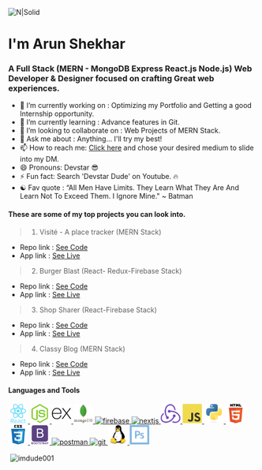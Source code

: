 ![N|Solid](https://i.ibb.co/zHHTPmJ/linkedin-banner-2.jpg)

# I'm Arun Shekhar

### A Full Stack (MERN - MongoDB Express React.js Node.js) Web Developer & Designer focused on crafting Great web experiences.

- 🔭 I’m currently working on : Optimizing my Portfolio and Getting a good Internship opportunity.
- 🔱 I’m currently learning : Advance features in Git.
- 👯 I’m looking to collaborate on : Web Projects of MERN Stack.
- 💬 Ask me about : Anything... I'll try my best!
- 📫 How to reach me: <a  href="https://devstardude.web.app/" target="_blank">Click here</a> and chose your desired medium to slide into my DM.
- 😄 Pronouns: Devstar 😎
- ⚡ Fun fact: Search 'Devstar Dude' on Youtube. 🔥
- ☯ Fav quote : “All Men Have Limits. They Learn What They Are And Learn Not To Exceed Them. I Ignore Mine." ~ Batman

#### These are some of my top projects you can look into.

> 1. Visité - A place tracker (MERN Stack)

- Repo link : <a href="https://github.com/imdude001/Visite-place-tracker" >See Code</a>
- App link : <a href="https://visite-place-tracker.web.app/">See Live</a>

> 2.  Burger Blast (React- Redux-Firebase Stack)

- Repo link : <a href="https://github.com/imdude001/Burger-Blast" >See Code</a>
- App link : <a href="https://burger-blast.web.app/">See Live</a>

> 3.  Shop Sharer (React-Firebase Stack)

- Repo link : <a href="https://github.com/imdude001/Shop-Sharer">See Code</a>
- App link : <a href="https://shopsharer009.web.app/" >See Live</a>

> 4.  Classy Blog (MERN Stack)

- Repo link : <a href="https://github.com/imdude001/Classy-Blog-MERN">See Code</a>
- App link : <a href="https://classyblog-react.web.app/">See Live</a>

#### Languages and Tools

<p align="left"> <a href="https://reactjs.org/" target="_blank"> <img  src="https://raw.githubusercontent.com/devicons/devicon/master/icons/react/react-original-wordmark.svg" alt="react" width="40" height="40"/>
 <a href="https://nodejs.org" target="_blank"> <img  src="https://raw.githubusercontent.com/devicons/devicon/master/icons/nodejs/nodejs-original.svg" alt="nodejs" width="40" height="40"/> </a>
  <a href="https://expressjs.com" target="_blank"> <img  src="https://raw.githubusercontent.com/devicons/devicon/master/icons/express/express-original.svg" alt="express" width="40" height="40"/> </a>
  <a href="https://www.mongodb.com/" target="_blank"> <img  src="https://raw.githubusercontent.com/devicons/devicon/master/icons/mongodb/mongodb-original-wordmark.svg" alt="mongodb" width="40" height="40"/> </a><a href="https://firebase.google.com/" target="_blank"> <img  src="https://www.vectorlogo.zone/logos/firebase/firebase-icon.svg" alt="firebase" width="40" height="40"/><a href="https://nextjs.org/" target="_blank"> <img  src="https://cdn.worldvectorlogo.com/logos/nextjs-3.svg" alt="nextjs" width="40" height="40"/> </a><a href="https://redux.js.org" target="_blank"> <img  src="https://raw.githubusercontent.com/devicons/devicon/master/icons/redux/redux-original.svg" alt="redux" width="40" height="40"/> </a> <a href="https://developer.mozilla.org/en-US/docs/Web/JavaScript" target="_blank"> <img  src="https://raw.githubusercontent.com/devicons/devicon/master/icons/javascript/javascript-original.svg" alt="javascript" width="40" height="40"/> </a><a href="https://www.python.org" target="_blank"> <img  src="https://raw.githubusercontent.com/devicons/devicon/master/icons/python/python-original.svg" alt="python" width="40" height="40"/> </a>
  <a href="https://www.w3.org/html/" target="_blank"> <img  src="https://raw.githubusercontent.com/devicons/devicon/master/icons/html5/html5-original-wordmark.svg" alt="html5" width="40" height="40"/>
  <a href="https://www.w3schools.com/css/" target="_blank"> <img  src="https://raw.githubusercontent.com/devicons/devicon/master/icons/css3/css3-original-wordmark.svg" alt="css3" width="40" height="40"/> </a> <a href="https://getbootstrap.com" target="_blank"> <img  src="https://raw.githubusercontent.com/devicons/devicon/master/icons/bootstrap/bootstrap-plain-wordmark.svg" alt="bootstrap" width="40" height="40"/> <a href="https://postman.com" target="_blank"> <img  src="https://www.vectorlogo.zone/logos/getpostman/getpostman-icon.svg" alt="postman" width="40" height="40"/> </a><a href="https://git-scm.com/" target="_blank"> <img  src="https://www.vectorlogo.zone/logos/git-scm/git-scm-icon.svg" alt="git" width="40" height="40"/> </a><a href="https://www.linux.org/" target="_blank"> <img  src="https://raw.githubusercontent.com/devicons/devicon/master/icons/linux/linux-original.svg" alt="linux" width="40" height="40"/> </a> <a href="https://www.photoshop.com/en" target="_blank"> <img  src="https://raw.githubusercontent.com/devicons/devicon/master/icons/photoshop/photoshop-line.svg" alt="photoshop" width="40" height="40"/></a>  </p>

<p>&nbsp;<img align="center" src="https://github-readme-stats.vercel.app/api?username=imdude001&show_icons=true&locale=en" alt="imdude001" /></p>
